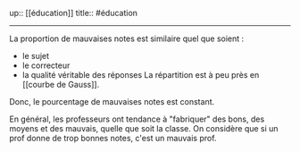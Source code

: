 up:: [[éducation]]
title::
#éducation 

---

La proportion de mauvaises notes est similaire quel que soient :
 - le sujet
 - le correcteur
 - la qualité véritable des réponses
La répartition est à peu près en [[courbe de Gauss]].


Donc, le pourcentage de mauvaises notes est constant.


En général, les professeurs ont tendance à "fabriquer" des bons, des moyens et des mauvais, quelle que soit la classe.
On considère que si un prof donne de trop bonnes notes, c'est un mauvais prof.


